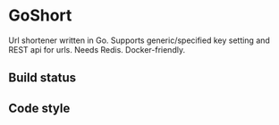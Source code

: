 # GoShort

Url shortener written in Go. Supports generic/specified key setting and REST api for urls.
Needs Redis. Docker-friendly.

## Build status

## Code style

